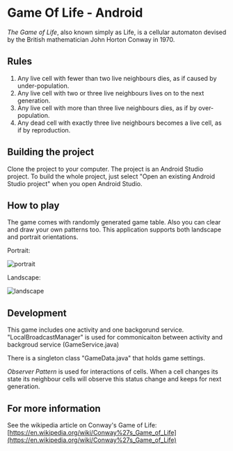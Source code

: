 # Game Of Life  - Android 

_The Game of Life_, also known simply as Life, is a cellular automaton devised by the British mathematician John Horton Conway in 1970.

## Rules

1. Any live cell with fewer than two live neighbours dies, as if caused by under-population.
2. Any live cell with two or three live neighbours lives on to the next generation.
3. Any live cell with more than three live neighbours dies, as if by over-population.
4. Any dead cell with exactly three live neighbours becomes a live cell, as if by reproduction.

## Building the project
Clone the project to your computer. The project is an Android Studio project. To build the whole project, just select "Open an existing Android Studio project" when you open Android Studio.

## How to play
The game comes with randomly generated game table. Also you can clear and draw your own patterns too. This application supports both landscape and portrait orientations.

Portrait:

![portrait](http://i.imgur.com/jQ65ocW.png?1)



Landscape:

![landscape](http://i.imgur.com/t9T8SZr.png?1)


## Development
This game includes one activity and one backgorund service. "LocalBroadcastManager" is used for commonicaiton between activity and backgroud service (GameService.java)

There is a singleton class "GameData.java" that holds game settings. 

_Observer Pattern_ is used for interactions of cells. When a cell changes its state its neighbour cells will observe this status change and keeps for next generation.

## For more information
See the wikipedia article on Conway's Game of Life: 
[https://en.wikipedia.org/wiki/Conway%27s_Game_of_Life](https://en.wikipedia.org/wiki/Conway%27s_Game_of_Life)

